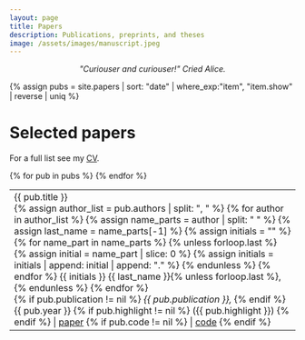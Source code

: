 ```yaml
---
layout: page
title: Papers
description: Publications, preprints, and theses
image: /assets/images/manuscript.jpeg
---
```



<div class='papers'>
  <p style="text-align: center">
    <em>"Curiouser and curiouser!" Cried Alice.</em>
  </p>

  {% assign pubs = site.papers | sort: "date" | where_exp:"item", "item.show" | reverse | uniq %}


  
<h1> Selected papers </h1>
  
  For a full list see my <a href="{% link assets/files/cv.pdf %}">CV</a>.

  <table class='papers-table'>
  {% for pub in pubs %}
  <tr>
  <td>
   <div class="pubtitle">{{ pub.title }}</div> 
    <!-- <div class="pubauthors">{{ pub.authors }}.</div> -->
    <div class="pubauthors">
      {% assign author_list = pub.authors | split: ", " %}
      {% for author in author_list %} 
        {% assign name_parts = author | split: " " %}
        {% assign last_name = name_parts[-1] %}
        {% assign initials = "" %}
        {% for name_part in name_parts %}
          {% unless forloop.last %}
            {% assign initial = name_part | slice: 0 %}
            {% assign initials = initials | append: initial | append: "." %}
          {% endunless %}
        {% endfor %}
        {{ initials }} {{ last_name }}{% unless forloop.last %}, {% endunless %}
      {% endfor %}
    </div>
    {% if pub.publication != nil %}
      <em>{{ pub.publication }}, </em> 
    {% endif %}
    {{ pub.year }} 
    {% if pub.highlight != nil %} <span id='highlight'>({{ pub.highlight }})</span> {% endif %}
    | 
    <a href='{{ pub.link }}'>paper</a>
    {% if pub.code != nil %} 
       | <a href='{{ pub.code }}'>code</a>
    {% endif %}
  </td> 
  </tr>
  {% endfor %}
  </table> 

  




